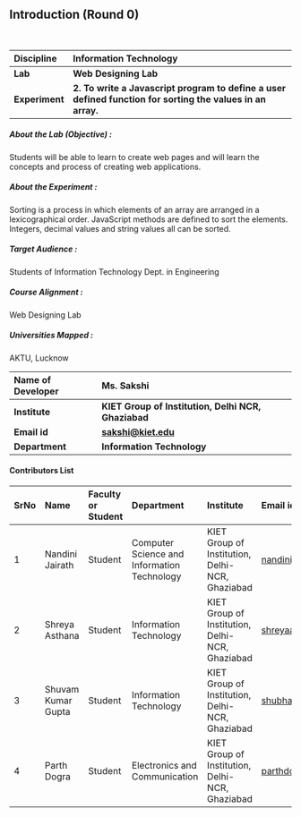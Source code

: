 ## Introduction (Round 0)

<br>

<b>Discipline | <b>Information Technology
:--|:--|
<b> Lab | <b> Web Designing Lab
<b> Experiment|     <b> 2. To write a Javascript program to define a user defined function for sorting the values in an array.

<h5> About the Lab (Objective) : </h5>

Students will be able to learn to create web pages and will learn the concepts and process of creating web applications.

<h5> About the Experiment : </h5>

Sorting is a process in which elements of an array are arranged in a lexicographical order. JavaScript methods are defined to sort the elements. Integers, decimal values and string values all can be sorted.

<h5> Target Audience : </h5>

Students of Information Technology Dept. in Engineering

<h5> Course Alignment : </h5>

Web Designing Lab

<h5> Universities Mapped : </h5>

AKTU, Lucknow

<b>Name of Developer | <b> Ms. Sakshi
:--|:--|
<b> Institute | <b> KIET Group of Institution, Delhi NCR, Ghaziabad
<b> Email id |<b>sakshi@kiet.edu 
<b> Department |<b> Information Technology


#### Contributors List

SrNo | Name | Faculty or Student | Department| Institute | Email id
:--|:--|:--|:--|:--|:--|
1 | Nandini Jairath | Student | Computer Science and Information Technology | KIET Group of Institution, Delhi-NCR, Ghaziabad | nandinijairath@gmail.com
2 | Shreya Asthana | Student | Information Technology | KIET Group of Institution, Delhi-NCR, Ghaziabad | shreyaasthana983@gmail.com
3 | Shuvam Kumar Gupta | Student | Information Technology | KIET Group of Institution, Delhi-NCR, Ghaziabad | shubhamguptakmr@gmail.com
4 | Parth Dogra | Student | Electronics and Communication | KIET Group of Institution, Delhi-NCR, Ghaziabad | parthdogra1@gmail.com


<br>

